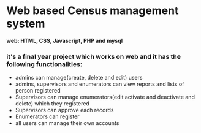 <h1>Web based Census management system</h1>

<b>web: HTML, CSS, Javascript, PHP and mysql</b>

<h3>it's a final year project which works on web and it has the following functionalities:</h3>
<ul>
<li>admins can manage(create, delete and edit) users</li>
<li>admins, supervisors and enumerators can view reports and lists of person registered</li>
<li>Supervisors can manage enumerators(edit activate and deactivate and delete) which they registered</li>
<li>Supervisors can approve each records</li>
<li>Enumerators can register</li>
<li>all users can manage their own accounts</li>

</ul>
